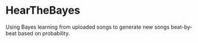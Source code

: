 HearTheBayes
============

Using Bayes learning from uploaded songs to generate new songs beat-by-beat based on probability.
